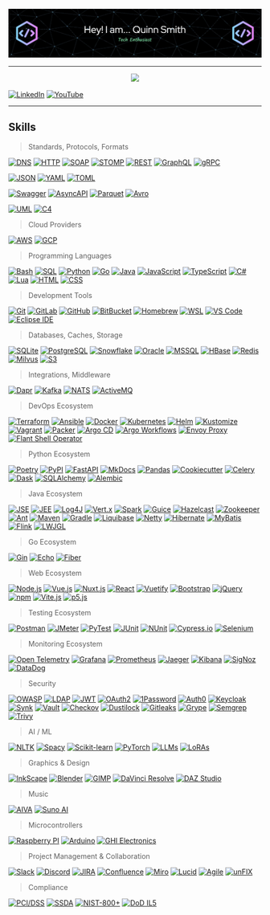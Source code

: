 <!-- Profile Banner -->
 
 [![](./assets/banner.png)](https://github.com/Q-Smith)

---

<!-- Visitors Badge -->

<p align="center">
  <a href="https://visitorbadge.io/status?path=https%3A%2F%2Fgithub.com%2FQ-Smith">
    <img src="https://api.visitorbadge.io/api/visitors?path=https%3A%2F%2Fgithub.com%2FQ-Smith&label=visitors&labelColor=%232d3440&countColor=%2380a0c0&style=flat-square" />
  </a>
</p>

[![LinkedIn](https://img.shields.io/badge/LinkedIn-0A66C2?logo=linkedin&logoColor=fff)](https://www.linkedin.com/in/smithquinn)
[![YouTube](https://img.shields.io/badge/YouTube-%23FF0000.svg?logo=YouTube&logoColor=white)](https://www.youtube.com/@DiffusionTinkerer)

---

<!-- Skills -->

## Skills

> Standards, Protocols, Formats

[![DNS](https://img.shields.io/badge/-DNS-3B4252?style=flat)](https://en.wikipedia.org/wiki/Domain_Name_System)
[![HTTP](https://img.shields.io/badge/-HTTP-3B4252?style=flat)](https://en.wikipedia.org/wiki/HTTP)
[![SOAP](https://img.shields.io/badge/-SOAP-3B4252?style=flat)](https://en.wikipedia.org/wiki/Soap)
[![STOMP](https://img.shields.io/badge/-STOMP-3B4252?style=flat)](https://en.wikipedia.org/wiki/Streaming_Text_Oriented_Messaging_Protocol)
[![REST](https://img.shields.io/badge/-REST-3B4252?style=flat)](https://en.wikipedia.org/wiki/REST)
[![GraphQL](https://img.shields.io/badge/-GraphQL-3B4252?style=flat)](https://en.wikipedia.org/wiki/GraphQL)
[![gRPC](https://img.shields.io/badge/-gRPC-3B4252?style=flat)](https://en.wikipedia.org/wiki/GRPC)
<br>

[![JSON](https://img.shields.io/badge/-JSON-3B4252?style=flat&logo=json&logoColor=D08770)](https://en.wikipedia.org/wiki/JSON)
[![YAML](https://img.shields.io/badge/-YAML-3B4252?style=flat&logo=yaml&logoColor=88C0D0)](https://en.wikipedia.org/wiki/YAML)
[![TOML](https://img.shields.io/badge/-TOML-3B4252?style=flat&logo=toml&logoColor=9C4121)](https://en.wikipedia.org/wiki/TOML)
<br>

[![Swagger](https://img.shields.io/badge/-Swagger-3B4252?style=flat&logo=swagger&logoColor=85EA2D)](https://swagger.io)
[![AsyncAPI](https://img.shields.io/badge/-AsyncAPI-3B4252?style=flat&logo=swagger&logoColor=009688)](https://www.asyncapi.com)
[![Parquet](https://img.shields.io/badge/-Parquet-3B4252?style=flat&logo=apacheparquet&logoColor=50ABF1)](https://parquet.apache.org)
[![Avro](https://img.shields.io/badge/-Avro-3B4252?style=flat&logo=apache&logoColor=D22128)](https://avro.apache.org)
<br>

[![UML](https://img.shields.io/badge/-UML-3B4252?style=flat&logo=uml&logoColor=8FBCBB)](https://en.wikipedia.org/wiki/Unified_Modeling_Language)
[![C4](https://img.shields.io/badge/-C4-3B4252?style=flat&logo=modal&logoColor=7FEE64)](https://c4model.com)
<br>

> Cloud Providers

[![AWS](https://img.shields.io/badge/-AWS-3B4252?style=flat&logo=amazonwebservices&logoColor=D08770)](#)
[![GCP](https://img.shields.io/badge/-Google%20Cloud-3B4252?style=flat&logo=googlecloud&logoColor=4285F4)](#)

> Programming Languages

[![Bash](https://img.shields.io/badge/-Bash-3B4252?style=flat&logo=gnubash&logoColor=4EAA25)](#)
[![SQL](https://img.shields.io/badge/-SQL-3B4252?style=flat&logo=amazonrds)](#)
[![Python](https://img.shields.io/badge/-Python-3B4252?style=flat&logo=python&logoColor=EBCB8B)](#)
[![Go](https://img.shields.io/badge/-Go-3B4252?style=flat&logo=go&logoColor=5E81AC)](#)
[![Java](https://img.shields.io/badge/-Java-3B4252?style=flat&logo=openjdk&logoColor=D08770)](#)
[![JavaScript](https://img.shields.io/badge/-JavaScript-3B4252?style=flat&logo=javascript)](#)
[![TypeScript](https://img.shields.io/badge/-TypeScript-3B4252?style=flat&logo=typescript)](#)
[![C#](https://img.shields.io/badge/-C%23-3B4252?style=flat&logo=sharp&logoColor=88C0D0)](#)
[![Lua](https://img.shields.io/badge/-Lua-3B4252?style=flat&logo=lua)](#)
[![HTML](https://img.shields.io/badge/-HTML-3B4252?style=flat&logo=html5)](#)
[![CSS](https://img.shields.io/badge/-CSS-3B4252?style=flat&logo=css3&logoColor=1572B6)](#)

> Development Tools

[![Git](https://img.shields.io/badge/-Git-3B4252?style=flat)](#)
[![GitLab](https://img.shields.io/badge/-GitLab-3B4252?style=flat)](#)
[![GitHub](https://img.shields.io/badge/-GitHub-3B4252?style=flat)](#)
[![BitBucket](https://img.shields.io/badge/-BitBucket-3B4252?style=flat)](#)
[![Homebrew](https://img.shields.io/badge/-Homebrew-3B4252?style=flat)](#)
[![WSL](https://img.shields.io/badge/-WSL-3B4252?style=flat)](#)
[![VS Code](https://img.shields.io/badge/-VS%20Code-3B4252?style=flat)](#)
[![Eclipse IDE](https://img.shields.io/badge/-Eclipse%20IDE-3B4252?style=flat)](#)

> Databases, Caches, Storage

[![SQLite](https://img.shields.io/badge/-SQLite-3B4252?style=flat)](#)
[![PostgreSQL](https://img.shields.io/badge/-PostgreSQL-3B4252?style=flat)](#)
[![Snowflake](https://img.shields.io/badge/-Snowflake-3B4252?style=flat)](#)
[![Oracle](https://img.shields.io/badge/-Oracle-3B4252?style=flat)](#)
[![MSSQL](https://img.shields.io/badge/-MSSQL-3B4252?style=flat)](#)
[![HBase](https://img.shields.io/badge/-HBase-3B4252?style=flat)](#)
[![Redis](https://img.shields.io/badge/-Redis-3B4252?style=flat)](#)
[![Milvus](https://img.shields.io/badge/-Milvus-3B4252?style=flat)](#)
[![S3](https://img.shields.io/badge/-S3-3B4252?style=flat)](#)

> Integrations, Middleware

[![Dapr](https://img.shields.io/badge/-Dapr-3B4252?style=flat)](#)
[![Kafka](https://img.shields.io/badge/-Kafka-3B4252?style=flat)](#)
[![NATS](https://img.shields.io/badge/-NATS-3B4252?style=flat)](#)
[![ActiveMQ](https://img.shields.io/badge/-ActiveMQ-3B4252?style=flat)](#)

> DevOps Ecosystem

[![Terraform](https://img.shields.io/badge/-Terraform-3B4252?style=flat)](#)
[![Ansible](https://img.shields.io/badge/-Ansible-3B4252?style=flat)](#)
[![Docker](https://img.shields.io/badge/-Docker-3B4252?style=flat)](#)
[![Kubernetes](https://img.shields.io/badge/-Kubernetes-3B4252?style=flat)](#)
[![Helm](https://img.shields.io/badge/-Helm-3B4252?style=flat)](#)
[![Kustomize](https://img.shields.io/badge/-Kustomize-3B4252?style=flat)](#)
[![Vagrant](https://img.shields.io/badge/-Vagrant-3B4252?style=flat)](#)
[![Packer](https://img.shields.io/badge/-Packer-3B4252?style=flat)](#)
[![Argo CD](https://img.shields.io/badge/-Argo%20CD-3B4252?style=flat)](#)
[![Argo Workflows](https://img.shields.io/badge/-Argo%20Workflows-3B4252?style=flat)](#)
[![Envoy Proxy](https://img.shields.io/badge/-Envoy%20Proxy-3B4252?style=flat)](#)
[![Flant Shell Operator](https://img.shields.io/badge/-Flant%20Shell%20Operator-3B4252?style=flat)](#)

> Python Ecosystem

[![Poetry](https://img.shields.io/badge/-Poetry-3B4252?style=flat)](#)
[![PyPI](https://img.shields.io/badge/-PyPI-3B4252?style=flat)](#)
[![FastAPI](https://img.shields.io/badge/-FastAPI-3B4252?style=flat)](#)
[![MkDocs](https://img.shields.io/badge/-MkDocs-3B4252?style=flat)](#)
[![Pandas](https://img.shields.io/badge/-Pandas-3B4252?style=flat)](#)
[![Cookiecutter](https://img.shields.io/badge/-Cookiecutter-3B4252?style=flat)](#)
[![Celery](https://img.shields.io/badge/-Celery-3B4252?style=flat)](#)
[![Dask](https://img.shields.io/badge/-Dask-3B4252?style=flat)](#)
[![SQLAlchemy](https://img.shields.io/badge/-SQLAlchemy-3B4252?style=flat)](#)
[![Alembic](https://img.shields.io/badge/-Alembic-3B4252?style=flat)](#)

> Java Ecosystem

[![JSE](https://img.shields.io/badge/-JSE-3B4252?style=flat)](#)
[![JEE](https://img.shields.io/badge/-JEE-3B4252?style=flat)](#)
[![Log4J](https://img.shields.io/badge/-Log4J-3B4252?style=flat)](#)
[![Vert.x](https://img.shields.io/badge/-Vert.x-3B4252?style=flat)](#)
[![Spark](https://img.shields.io/badge/-Spark-3B4252?style=flat)](#)
[![Guice](https://img.shields.io/badge/-Guice-3B4252?style=flat)](#)
[![Hazelcast](https://img.shields.io/badge/-Hazelcast-3B4252?style=flat)](#)
[![Zookeeper](https://img.shields.io/badge/-Zookeeper-3B4252?style=flat)](#)
[![Ant](https://img.shields.io/badge/-Ant-3B4252?style=flat)](#)
[![Maven](https://img.shields.io/badge/-Maven-3B4252?style=flat)](#)
[![Gradle](https://img.shields.io/badge/-Gradle-3B4252?style=flat)](#)
[![Liquibase](https://img.shields.io/badge/-Liquibase-3B4252?style=flat)](#)
[![Netty](https://img.shields.io/badge/-Netty-3B4252?style=flat)](#)
[![Hibernate](https://img.shields.io/badge/-Hibernate-3B4252?style=flat)](#)
[![MyBatis](https://img.shields.io/badge/-MyBatis-3B4252?style=flat)](#)
[![Flink](https://img.shields.io/badge/-Flink-3B4252?style=flat)](#)
[![LWJGL](https://img.shields.io/badge/-LWJGL-3B4252?style=flat)](#)

> Go Ecosystem

[![Gin](https://img.shields.io/badge/-Gin-3B4252?style=flat)](#)
[![Echo](https://img.shields.io/badge/-Echo-3B4252?style=flat)](#)
[![Fiber](https://img.shields.io/badge/-Fiber-3B4252?style=flat)](#)

> Web Ecosystem

[![Node.js](https://img.shields.io/badge/-Node.js-3B4252?style=flat)](#)
[![Vue.js](https://img.shields.io/badge/-Vue.js-3B4252?style=flat)](#)
[![Nuxt.js](https://img.shields.io/badge/-Nuxt.js-3B4252?style=flat)](#)
[![React](https://img.shields.io/badge/-React-3B4252?style=flat)](#)
[![Vuetify](https://img.shields.io/badge/-Vuetify-3B4252?style=flat)](#)
[![Bootstrap](https://img.shields.io/badge/-Bootstrap-3B4252?style=flat)](#)
[![jQuery](https://img.shields.io/badge/-jQuery-3B4252?style=flat)](#)
[![npm](https://img.shields.io/badge/-npm-3B4252?style=flat)](#)
[![Vite.js](https://img.shields.io/badge/-Vite.js-3B4252?style=flat)](#)
[![p5.js](https://img.shields.io/badge/-p5.js-3B4252?style=flat)](#)

> Testing Ecosystem

[![Postman](https://img.shields.io/badge/-Postman-3B4252?style=flat)](#)
[![JMeter](https://img.shields.io/badge/-JMeter-3B4252?style=flat)](#)
[![PyTest](https://img.shields.io/badge/-PyTest-3B4252?style=flat)](#)
[![JUnit](https://img.shields.io/badge/-JUnit-3B4252?style=flat)](#)
[![NUnit](https://img.shields.io/badge/-NUnit-3B4252?style=flat)](#)
[![Cypress.io](https://img.shields.io/badge/-Cypress.io-3B4252?style=flat)](#)
[![Selenium](https://img.shields.io/badge/-Selenium-3B4252?style=flat)](#)

> Monitoring Ecosystem

[![Open Telemetry](https://img.shields.io/badge/-Open%20Telemetry-3B4252?style=flat)](#)
[![Grafana](https://img.shields.io/badge/-Grafana-3B4252?style=flat)](#)
[![Prometheus](https://img.shields.io/badge/-Prometheus-3B4252?style=flat)](#)
[![Jaeger](https://img.shields.io/badge/-Jaeger-3B4252?style=flat)](#)
[![Kibana](https://img.shields.io/badge/-Kibana-3B4252?style=flat)](#)
[![SigNoz](https://img.shields.io/badge/-SigNoz-3B4252?style=flat)](#)
[![DataDog](https://img.shields.io/badge/-DataDog-3B4252?style=flat)](#)

> Security

[![OWASP](https://img.shields.io/badge/-OWASP-3B4252?style=flat)](#)
[![LDAP](https://img.shields.io/badge/-LDAP-3B4252?style=flat)](#)
[![JWT](https://img.shields.io/badge/-JWT-3B4252?style=flat)](#)
[![OAuth2](https://img.shields.io/badge/-OAuth2-3B4252?style=flat)](#)
[![1Password](https://img.shields.io/badge/-1Password-3B4252?style=flat)](#)
[![Auth0](https://img.shields.io/badge/-Auth0-3B4252?style=flat)](#)
[![Keycloak](https://img.shields.io/badge/-Keycloak-3B4252?style=flat)](#)
[![Synk](https://img.shields.io/badge/-Synk-3B4252?style=flat)](#)
[![Vault](https://img.shields.io/badge/-Vault-3B4252?style=flat)](#)
[![Checkov](https://img.shields.io/badge/-Checkov-3B4252?style=flat)](#)
[![Dustilock](https://img.shields.io/badge/-Dustilock-3B4252?style=flat)](#)
[![Gitleaks](https://img.shields.io/badge/-Gitleaks-3B4252?style=flat)](#)
[![Grype](https://img.shields.io/badge/-Grype-3B4252?style=flat)](#)
[![Semgrep](https://img.shields.io/badge/-Semgrep-3B4252?style=flat)](#)
[![Trivy](https://img.shields.io/badge/-Trivy-3B4252?style=flat)](#)

> AI / ML

[![NLTK](https://img.shields.io/badge/-NLTK-3B4252?style=flat)](#)
[![Spacy](https://img.shields.io/badge/-Spacy-3B4252?style=flat)](#)
[![Scikit-learn](https://img.shields.io/badge/-Scikit--learn-3B4252?style=flat)](#)
[![PyTorch](https://img.shields.io/badge/-PyTorch-3B4252?style=flat)](#)
[![LLMs](https://img.shields.io/badge/-LLMs-3B4252?style=flat)](#)
[![LoRAs](https://img.shields.io/badge/-LoRAs-3B4252?style=flat)](#)

> Graphics & Design

[![InkScape](https://img.shields.io/badge/-InkScape-3B4252?style=flat)](#)
[![Blender](https://img.shields.io/badge/-Blender-3B4252?style=flat)](#)
[![GIMP](https://img.shields.io/badge/-GIMP-3B4252?style=flat)](#)
[![DaVinci Resolve](https://img.shields.io/badge/-DaVinci%20Resolve-3B4252?style=flat)](#)
[![DAZ Studio](https://img.shields.io/badge/-DAZ%20Studio-3B4252?style=flat)](#)

> Music

[![AIVA](https://img.shields.io/badge/-AIVA-3B4252?style=flat)](#)
[![Suno AI](https://img.shields.io/badge/-Suno%20AI-3B4252?style=flat)](#)

> Microcontrollers

[![Raspberry PI](https://img.shields.io/badge/-Raspberry%20PI-3B4252?style=flat)](#)
[![Arduino](https://img.shields.io/badge/-Arduino-3B4252?style=flat)](#)
[![GHI Electronics](https://img.shields.io/badge/-GHI%20Electronics-3B4252?style=flat)](#)

> Project Management & Collaboration

[![Slack](https://img.shields.io/badge/-Slack-3B4252?style=flat)](#)
[![Discord](https://img.shields.io/badge/-Discord-3B4252?style=flat)](#)
[![JIRA](https://img.shields.io/badge/-JIRA-3B4252?style=flat)](#)
[![Confluence](https://img.shields.io/badge/-Confluence-3B4252?style=flat)](#)
[![Miro](https://img.shields.io/badge/-Miro-3B4252?style=flat)](#)
[![Lucid](https://img.shields.io/badge/-Lucid-3B4252?style=flat)](#)
[![Agile](https://img.shields.io/badge/-Agile-3B4252?style=flat)](#)
[![unFIX](https://img.shields.io/badge/-unFIX-3B4252?style=flat)](#)

> Compliance

[![PCI/DSS](https://img.shields.io/badge/-PCI%2FDSS-3B4252?style=flat)](#)
[![SSDA](https://img.shields.io/badge/-SSDA-3B4252?style=flat)](#)
[![NIST-800+](https://img.shields.io/badge/-NIST--800%2B-3B4252?style=flat)](#)
[![DoD IL5](https://img.shields.io/badge/-DoD%20IL5-3B4252?style=flat)](#)


<!--
Badges from: https://shields.io
Logos from: https://simpleicons.org
-->